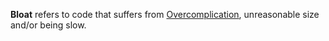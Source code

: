 **Bloat** refers to code that suffers from [Overcomplication](?Overcomplication), unreasonable size and/or being slow.
